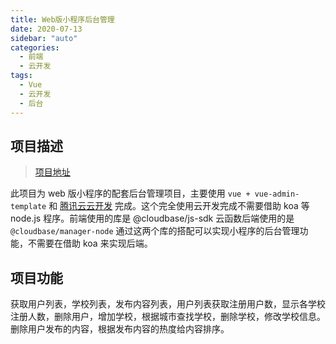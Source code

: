 ```yaml
---
title: Web版小程序后台管理
date: 2020-07-13
sidebar: "auto"
categories:
  - 前端
  - 云开发
tags:
  - Vue
  - 云开发
  - 后台
---
```


## 项目描述

> [项目地址](http://188.131.188.209/admin)

此项目为 web 版小程序的配套后台管理项目，主要使用 `vue + vue-admin-template` 和 [腾讯云云开发](https://cloudbase.net) 完成。这个完全使用云开发完成不需要借助 koa 等 node.js 程序。前端使用的库是 @cloudbase/js-sdk 云函数后端使用的是`@cloudbase/manager-node` 通过这两个库的搭配可以实现小程序的后台管理功能，不需要在借助 koa 来实现后端。

## 项目功能

获取用户列表，学校列表，发布内容列表，用户列表获取注册用户数，显示各学校注册人数，删除用户，增加学校，根据城市查找学校，删除学校，修改学校信息。删除用户发布的内容，根据发布内容的热度给内容排序。
